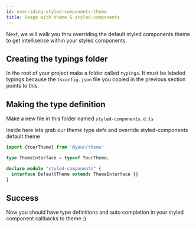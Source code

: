 ```yaml
---
id: overriding-styled-components-theme
title: Usage with theme & styled-components
---
```


Next, we will walk you thru overriding the default styled components theme to get intellisense within your styled components.

## Creating the typings folder

In the root of your project make a folder called `typings`.  It must be labeled typings because the `tsconfig.json` file you copied in the previous section points to this. 


## Making the type definition
Make a new file in this folder named `styled-components.d.ts`

Inside here lets grab our theme type defs and override styled-components default theme

```ts
import {YourTheme} from '@your/theme'

type ThemeInterface = typeof YourTheme;

declare module "styled-components" {
  interface DefaultTheme extends ThemeInterface {}
}
```

## Success

Now you should have type definitions and auto completion in your styled component callbacks to theme :)